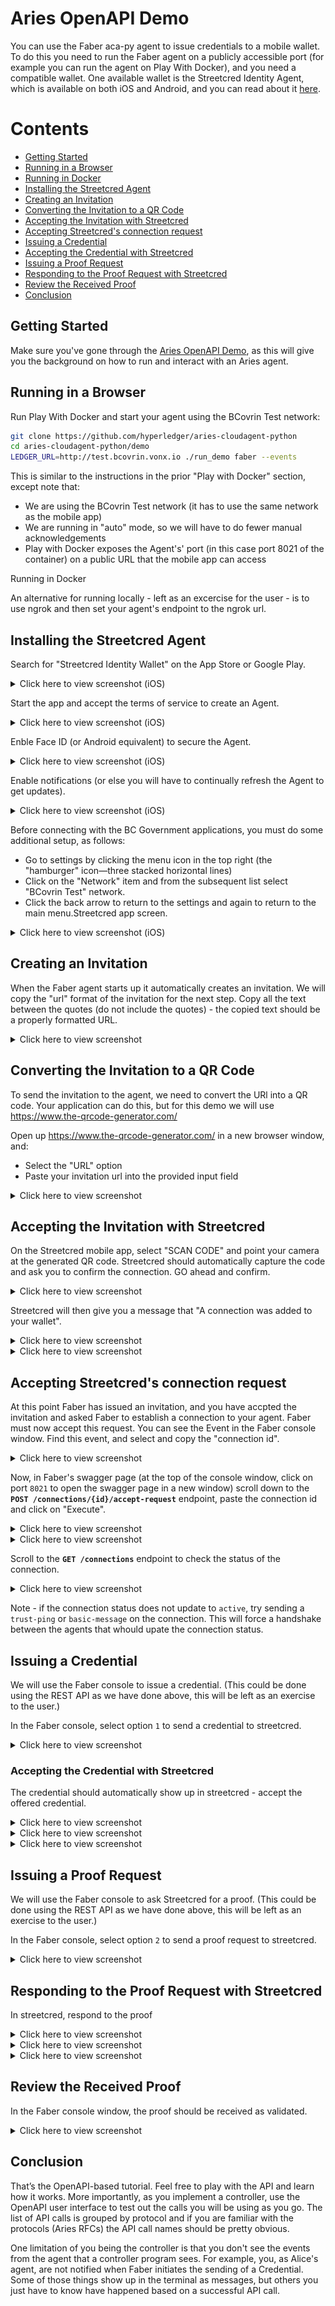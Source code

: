 # Aries OpenAPI Demo <!-- omit in toc -->

You can use the Faber aca-py agent to issue credentials to a mobile wallet.  To do this you need to run the Faber agent on a publicly accessible port (for example you can run the agent on Play With Docker), and you need a compatible wallet.  One available wallet is the Streetcred Identity Agent, which is available on both iOS and Android, and you can read about it [here](https://github.com/bcgov/identity-kit-poc/blob/master/docs/GettingApp.md).

# Contents <!-- omit in toc -->

- [Getting Started](#getting-started)
- [Running in a Browser](#running-in-a-browser)
- [Running in Docker](#running-in-docker)
- [Installing the Streetcred Agent](#installing-the-streetcred-agent)
- [Creating an Invitation](#creating-an-invitation)
- [Converting the Invitation to a QR Code](#converting-the-invitation-to-a-qr-code)
- [Accepting the Invitation with Streetcred](#accepting-the-invitation-with-streetcred)
- [Accepting Streetcred's connection request](#accepting-streetcreds-connection-request)
- [Issuing a Credential](#issuing-a-credential)
- [Accepting the Credential with Streetcred](#accepting-the-credential-with-streetcred)
- [Issuing a Proof Request](#issuing-a-proof-request)
- [Responding to the Proof Request with Streetcred](#responding-to-the-proof-request-with-streetcred)
- [Review the Received Proof](#review-the-received-proof)
- [Conclusion](#conclusion)

## Getting Started

Make sure you've gone through the [Aries OpenAPI Demo](./AriesOpenAPIDemo.md), as this will give you the background on how to run and interact with an Aries agent.

## Running in a Browser

Run Play With Docker and start your agent using the BCovrin Test network:

```bash
git clone https://github.com/hyperledger/aries-cloudagent-python
cd aries-cloudagent-python/demo
LEDGER_URL=http://test.bcovrin.vonx.io ./run_demo faber --events
```

This is similar to the instructions in the prior "Play with Docker" section, except note that:

- We are using the BCovrin Test network (it has to use the same network as the mobile app)
- We are running in "auto" mode, so we will have to do fewer manual acknowledgements
- Play with Docker exposes the Agent's' port (in this case port 8021 of the container) on a public URL that the mobile app can access

Running in Docker

An alternative for running locally - left as an excercise for the user - is to use ngrok and then set your agent's endpoint to the ngrok url.

## Installing the Streetcred Agent

Search for "Streetcred Identity Wallet" on the App Store or Google Play.

<details>
    <summary>Click here to view screenshot (iOS)</summary>
    <img src="./collateral/ios1-install-app.jpg" alt="App Store">
</details>

Start the app and accept the terms of service to create an Agent.

<details>
    <summary>Click here to view screenshot (iOS)</summary>
    <img src="./collateral/ios2-create-agent.jpg" alt="Create Agent">
</details>

Enble Face ID (or Android equivalent) to secure the Agent.

<details>
    <summary>Click here to view screenshot (iOS)</summary>
    <img src="./collateral/ios3-enable-security.jpg" alt="Enable Security">
</details>

Enable notifications (or else you will have to continually refresh the Agent to get updates).

<details>
    <summary>Click here to view screenshot (iOS)</summary>
    <img src="./collateral/ios4-enable-notifications.jpg" alt="Enable Notifications">
</details>

Before connecting with the BC Government applications, you must do some additional setup, as follows:

- Go to settings by clicking the menu icon in the top right (the "hamburger" icon—three stacked horizontal lines)
- Click on the "Network" item and from the subsequent list select "BCovrin Test" network.
- Click the back arrow to return to the settings and again to return to the main menu.Streetcred app screen.

<details>
    <summary>Click here to view screenshot (iOS)</summary>
    <img src="./collateral/ios5-select-network.jpg" alt="Select BCovrin Network">
</details>

## Creating an Invitation

When the Faber agent starts up it automatically creates an invitation.  We will copy the "url" format of the invitation for the next step.  Copy all the text between the quotes (do not include the quotes) - the copied text should be a properly formatted URL.

<details>
    <summary>Click here to view screenshot</summary>
    <img src="./collateral/S-0-invitation-1.png" alt="Select Invitation URL">
</details>

## Converting the Invitation to a QR Code

To send the invitation to the agent, we need to convert the URl into a QR code.  Your application can do this, but for this demo we will use https://www.the-qrcode-generator.com/

Open up https://www.the-qrcode-generator.com/ in a new browser window, and:

- Select the "URL" option
- Paste your invitation url into the provided input field

<details>
    <summary>Click here to view screenshot</summary>
    <img src="./collateral/S-0-invitation-2.png" alt="Generate QR Code">
</details>

## Accepting the Invitation with Streetcred

On the Streetcred mobile app, select "SCAN CODE" and point your camera at the generated QR code.  Streetcred should automatically capture the code and ask you to confirm the connection.  GO ahead and confirm.

<details>
    <summary>Click here to view screenshot</summary>
    <img src="./collateral/S-1-connect-1.jpg" alt="Accept Invitation">
</details>

Streetcred will then give you a message that "A connection was added to your wallet".

<details>
    <summary>Click here to view screenshot</summary>
    <img src="./collateral/S-1-connect-2.jpg" alt="Add Connection to Wallet">
</details>
<details>
    <summary>Click here to view screenshot</summary>
    <img src="./collateral/S-1-connect-3.jpg" alt="Add Connection to Wallet">
</details>

## Accepting Streetcred's connection request

At this point Faber has issued an invitation, and you have accpted the invitation and asked Faber to establish a connection to your agent.  Faber must now accept this request.  You can see the Event in the Faber console window.  Find this event, and select and copy the "connection id".

<details>
    <summary>Click here to view screenshot</summary>
    <img src="./collateral/S-2-connect-1.png" alt="Accept Connection Request">
</details>

Now, in Faber's swagger page (at the top of the console window, click on port `8021` to open the swagger page in a new window) scroll down to the **`POST /connections/{id}/accept-request`** endpoint, paste the connection id and click on "Execute".

<details>
    <summary>Click here to view screenshot</summary>
    <img src="./collateral/S-2-connect-2.png" alt="Accept Connection Request">
</details>
<details>
    <summary>Click here to view screenshot</summary>
    <img src="./collateral/S-2-connect-3.png" alt="Accept Connection Request">
</details>

Scroll to the **`GET /connections`** endpoint to check the status of the connection.

<details>
    <summary>Click here to view screenshot</summary>
    <img src="./collateral/S-2-connect-4.png" alt="View Connection Status">
</details>

Note - if the connection status does not update to `active`, try sending a `trust-ping` or `basic-message` on the connection.  This will force a handshake between the agents that whould upate the connection status.

## Issuing a Credential

We will use the Faber console to issue a credential.  (This could be done using the REST API as we have done above, this will be left as an exercise to the user.)

In the Faber console, select option `1` to send a credential to streetcred.

<details>
    <summary>Click here to view screenshot</summary>
    <img src="./collateral/S-3-credential-0.png" alt="View Connection Status">
</details>

### Accepting the Credential with Streetcred

The credential should automatically show up in streetcred - accept the offered credential.

<details>
    <summary>Click here to view screenshot</summary>
    <img src="./collateral/S-3-credential-1.jpg" alt="View Connection Status">
</details>
<details>
    <summary>Click here to view screenshot</summary>
    <img src="./collateral/S-3-credential-2.jpg" alt="View Connection Status">
</details>
<details>
    <summary>Click here to view screenshot</summary>
    <img src="./collateral/S-3-credential-3.jpg" alt="View Connection Status">
</details>

## Issuing a Proof Request

We will use the Faber console to ask Streetcred for a proof.  (This could be done using the REST API as we have done above, this will be left as an exercise to the user.)

In the Faber console, select option `2` to send a proof request to streetcred.

<details>
    <summary>Click here to view screenshot</summary>
    <img src="./collateral/S-4-proof-0.png" alt="View Connection Status">
</details>

## Responding to the Proof Request with Streetcred

In streetcred, respond to the proof

<details>
    <summary>Click here to view screenshot</summary>
    <img src="./collateral/S-4-proof-1.jpg" alt="View Connection Status">
</details>
<details>
    <summary>Click here to view screenshot</summary>
    <img src="./collateral/S-4-proof-2.jpg" alt="View Connection Status">
</details>
<details>
    <summary>Click here to view screenshot</summary>
    <img src="./collateral/S-4-proof-3.jpg" alt="View Connection Status">
</details>

## Review the Received Proof

In the Faber console window, the proof should be received as validated.

<details>
    <summary>Click here to view screenshot</summary>
    <img src="./collateral/S-4-proof-4.png" alt="View Connection Status">
</details>

## Conclusion

That’s the OpenAPI-based tutorial. Feel free to play with the API and learn how it works. More importantly, as you implement a controller, use the OpenAPI user interface to test out the calls you will be using as you go. The list of API calls is grouped by protocol and if you are familiar with the protocols (Aries RFCs) the API call names should be pretty obvious.

One limitation of you being the controller is that you don't see the events from the agent that a controller program sees. For example, you, as Alice's agent, are not notified when Faber initiates the sending of a Credential. Some of those things show up in the terminal as messages, but others you just have to know have happened based on a successful API call.

<!-- Docs to Markdown version 1.0β17 -->
